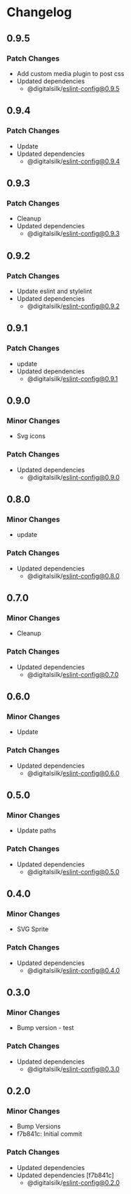 # Changelog

## 0.9.5

### Patch Changes

- Add custom media plugin to post css
- Updated dependencies
  - @digitalsilk/eslint-config@0.9.5

## 0.9.4

### Patch Changes

- Update
- Updated dependencies
  - @digitalsilk/eslint-config@0.9.4

## 0.9.3

### Patch Changes

- Cleanup
- Updated dependencies
  - @digitalsilk/eslint-config@0.9.3

## 0.9.2

### Patch Changes

- Update eslint and stylelint
- Updated dependencies
  - @digitalsilk/eslint-config@0.9.2

## 0.9.1

### Patch Changes

- update
- Updated dependencies
  - @digitalsilk/eslint-config@0.9.1

## 0.9.0

### Minor Changes

- Svg icons

### Patch Changes

- Updated dependencies
  - @digitalsilk/eslint-config@0.9.0

## 0.8.0

### Minor Changes

- update

### Patch Changes

- Updated dependencies
  - @digitalsilk/eslint-config@0.8.0

## 0.7.0

### Minor Changes

- Cleanup

### Patch Changes

- Updated dependencies
  - @digitalsilk/eslint-config@0.7.0

## 0.6.0

### Minor Changes

- Update

### Patch Changes

- Updated dependencies
  - @digitalsilk/eslint-config@0.6.0

## 0.5.0

### Minor Changes

- Update paths

### Patch Changes

- Updated dependencies
  - @digitalsilk/eslint-config@0.5.0

## 0.4.0

### Minor Changes

- SVG Sprite

### Patch Changes

- Updated dependencies
  - @digitalsilk/eslint-config@0.4.0

## 0.3.0

### Minor Changes

- Bump version - test

### Patch Changes

- Updated dependencies
  - @digitalsilk/eslint-config@0.3.0

## 0.2.0

### Minor Changes

- Bump Versions
- f7b841c: Initial commit

### Patch Changes

- Updated dependencies
- Updated dependencies [f7b841c]
  - @digitalsilk/eslint-config@0.2.0
